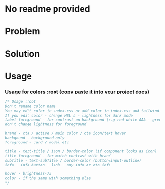 # No readme provided

# Problem

# Solution

# Usage


### Usage for colors :root (copy paste it into your project docs)

```css
/* Usage :root
Don't rename color name
You may edit color in index.css or add color in index.css and tailwind.config.ts
If you edit color - change HSL L - lightness for dark mode
label-foreground - for contrast on background (e.g red-white AAA - green-white A)
don't change lightness for foreground

brand - cta / active / main color / cta icon/text hover
backgound - background only
foreground - card / modal etc

title - text-title / icon / border-color (if component looks as icon)
title-foreground - for match contrast with brand
subTitle - text-subTitle / border-color (button/input-outline)
info - info button - link - any info or cta info

hover - brightness-75
color - if the same with something else
*/
```